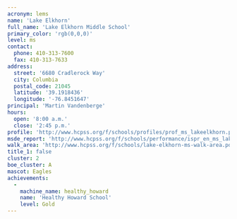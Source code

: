 ```yaml
---
acronym: lems
name: 'Lake Elkhorn'
full_name: 'Lake Elkhorn Middle School'
primary_color: 'rgb(0,0,0)'
level: ms
contact:
  phone: 410-313-7600
  fax: 410-313-7633
address:
  street: '6680 Cradlerock Way'
  city: Columbia
  postal_code: 21045
  latitude: '39.1918436'
  longitude: '-76.8451647'
principal: 'Martin Vandenberge'
hours:
  open: '8:00 a.m.'
  close: '2:45 p.m.'
profile: 'http://www.hcpss.org/f/schools/profiles/prof_ms_lakeelkhorn.pdf'
msde_report: 'http://www.hcpss.org/f/schools/performance/ispr_en_ms_lakeelkhorn.pdf'
walk_area: 'http://www.hcpss.org/f/schools/lake-elkhorn-ms-walk-area.pdf'
title_1: false
cluster: 2
boe_cluster: A
mascot: Eagles
achievements:
  -
    machine_name: healthy_howard
    name: 'Healthy Howard School'
    level: Gold
---
```

